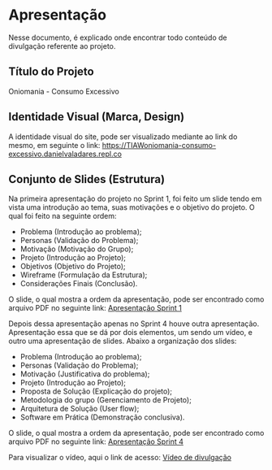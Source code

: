 # Apresentação
 
Nesse documento, é explicado onde encontrar todo conteúdo de divulgação referente ao projeto.

## Título do Projeto
Oniomania - Consumo Excessivo
 
## Identidade Visual (Marca, Design)
 
A identidade visual do site, pode ser visualizado mediante ao link do mesmo, em seguinte o link: https://TIAWoniomania-consumo-excessivo.danielvaladares.repl.co
## Conjunto de Slides (Estrutura)
 
Na primeira apresentação do projeto no Sprint 1, foi feito um slide tendo em vista uma introdução ao tema, suas motivações e o objetivo do projeto. O qual foi feito na seguinte ordem:
 
- Problema (Introdução ao problema);
- Personas (Validação do Problema);
- Motivação (Motivação do Grupo);
- Projeto (Introdução ao  Projeto);
- Objetivos (Objetivo do Projeto);
- Wireframe (Formulação da Estrutura);
- Considerações Finais (Conclusão).
 
O slide, o qual mostra a ordem da apresentação, pode ser encontrado como arquivo PDF no seguinte link: [Apresentação Sprint 1](https://github.com/ICEI-PUC-Minas-PMGCC-TI/tiaw-pmg-cc-m-20212-consumo-excessivo/blob/master/Apresentacao/sprint1.pdf)
 
Depois dessa apresentação apenas no Sprint 4 houve outra apresentação. Apresentação essa que se dá por dois elementos, um sendo um vídeo, e outro uma apresentação de slides. Abaixo a organização dos slides:
 
- Problema (Introdução ao problema);
- Personas (Validação do Problema);
- Motivação (Justificativa do problema);
- Projeto (Introdução ao  Projeto);
- Proposta de Solução (Explicação do projeto);
- Metodologia do grupo (Gerenciamento de Projeto);
- Arquitetura de Solução (User flow);
- Software em Prática (Demonstração conclusiva).
 
O slide, o qual mostra a ordem da apresentação, pode ser encontrado como arquivo PDF no seguinte link: [Apresentação Sprint 4](https://github.com/ICEI-PUC-Minas-PMGCC-TI/tiaw-pmg-cc-m-20212-consumo-excessivo/blob/master/Apresentacao/sprint4.pdf)
 
Para visualizar o vídeo, aqui o link de acesso: [Vídeo de divulgação](https://youtu.be/I0FQADzFLFQ)
